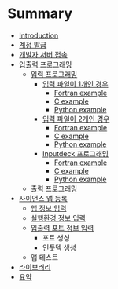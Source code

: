 # Summary

* [Introduction](README.md)
* [계정 발급](developer_account/developer_account.md)
* [개발자 서버 접속](bulb_server/bulb_server.md)
* [입출력 프로그래밍](edison_programing.md)
   * [입력 프로그래밍](input/inputprogram.md)
       * [입력 파일이 1개인 경우](input/case1.md)
           * [Fortran example](input/input_fortran.md)
           * [C example](input/input_c.md)
           * [Python example](input/python_example.md)
       * [입력 파일이 2개인 경우](input/case2.md)
           * [Fortran example](input/case2_fortran.md)
           * [C example](input/c_example.md)
           * [Python example](input/python_example2.md)
       * [Inputdeck 프로그래밍](input/case3.md)
           * [Fortran example](input/inputdeckfortran.md)
           * [C example](input/inputdeck_c.md)
           * [Python example](input/python_example3.md)
   * [출력 프로그래밍](output/output.md)
* [사이언스 앱 등록](meta_data/app_register.md)
   * [앱 정보 입력](meta_data/App_Info.md)
   * [실행환경 정보 입력](meta_data/execute_info.md)
   * [입출력 포트 정보 입력](meta_data/in_out_port.md)
       * 포트 생성
       * 인풋덱 생성
   * 앱 테스트
* [라이브러리](lib.md)
* [요약](SUMMARY.md)

